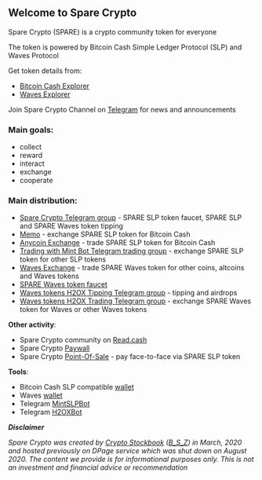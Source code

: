 ## Welcome to Spare Crypto

Spare Crypto (SPARE) is a crypto community token for everyone

The token is powered by Bitcoin Cash Simple Ledger Protocol (SLP) and Waves Protocol

Get token details from:
- [Bitcoin Cash Explorer](https://explorer.bitcoin.com/bch/token/628db847bd246dfa5e41559eeee87915666fccccf50a2ea56f97cfe653030fe8)
- [Waves Explorer](https://wavesexplorer.com/assets/GP4U9nK5vvNxmUKi5zqQ3LZgydG1fDnDopTFfhGYztTL)

Join Spare Crypto Channel on [Telegram](https://t.me/sparecrypto) for news and announcements

### Main goals:
- collect
- reward
- interact
- exchange
- cooperate

### Main distribution:
- [Spare Crypto Telegram group](https://t.me/sparecryptofaucet) - SPARE SLP token faucet, SPARE SLP and SPARE Waves token tipping
- [Memo](https://memo.cash/token/628db847bd246dfa5e41559eeee87915666fccccf50a2ea56f97cfe653030fe8?for-sale) - exchange SPARE SLP token for Bitcoin Cash
- [Anycoin Exchange](https://anycoin.cash) - trade SPARE SLP token for Bitcoin Cash
- [Trading with Mint Bot Telegram trading group](https://t.me/mintslptrade) - exchange SPARE SLP token for other SLP tokens
- [Waves Exchange](https://waves.exchange) - trade SPARE Waves token for other coins, altcoins and Waves tokens
- [SPARE Waves token faucet](https://h2ox.io/F6_43GUZQM9IE8OT2)
- [Waves tokens H2OX Tipping Telegram group](https://t.me/H2OXTipping) - tipping and airdrops
- [Waves tokens H2OX Trading Telegram group](https://t.me/H2OXTrading) - exchange SPARE Waves token for Waves or other Waves tokens

**Other activity**:
- Spare Crypto community on [Read.cash](https://read.cash/c/spare-crypto-1d5a)
- Spare Crypto [Paywall](https://satoshiwall.cash/?ref=Spare%20Crypto)
- Spare Crypto [Point-Of-Sale](https://app.bchpls.io/pos/customer/5ed105366fc9152b8a9451e4) - pay face-to-face via SPARE SLP token

**Tools**:
- Bitcoin Cash SLP compatible [wallet](https://wallet.bitcoin.com)
- Waves [wallet](https://waves.exchange)
- Telegram [MintSLPBot](https://t.me/MintSLPBot)
- Telegram [H2OXBot](https://t.me//h2oxbot)


**_Disclaimer_**

_Spare Crypto was created by [Crypto Stockbook](https://t.me/cryptostockbook) ([B_S_Z](https://t.me/b_s_z)) in March, 2020 and hosted previously on DPage service which was shut down on August 2020. The content we provide is for informational purposes only. This is not an investment and financial advice or recommendation_


